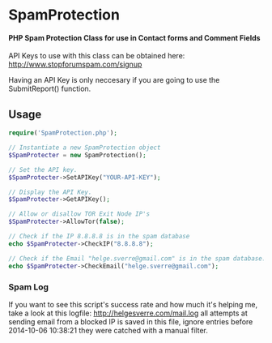 # SpamProtection
#### PHP Spam Protection Class for use in Contact forms and Comment Fields


API Keys to use with this class can be obtained here: http://www.stopforumspam.com/signup

Having an API Key is only neccesary if you are going to use the SubmitReport() function.

## Usage

```php
require('SpamProtection.php');

// Instantiate a new SpamProtection object
$SpamProtecter = new SpamProtection();

// Set the API key.
$SpamProtecter->SetAPIKey("YOUR-API-KEY"); 

// Display the API Key.
$SpamProtecter->GetAPIKey(); 

// Allow or disallow TOR Exit Node IP's
$SpamProtecter->AllowTor(false);

// Check if the IP 8.8.8.8 is in the spam database
echo $SpamProtecter->CheckIP("8.8.8.8");

// Check if the Email "helge.sverre@gmail.com" is in the spam database.
echo $SpamProtecter->CheckEmail("helge.sverre@gmail.com");

```


### Spam Log
If you want to see this script's success rate and how much it's helping me, take a 
look at this logfile: http://helgesverre.com/mail.log all attempts at sending email 
from a blocked IP is saved in this file, ignore entries before 2014-10-06 10:38:21 
they were catched with a manual filter.
